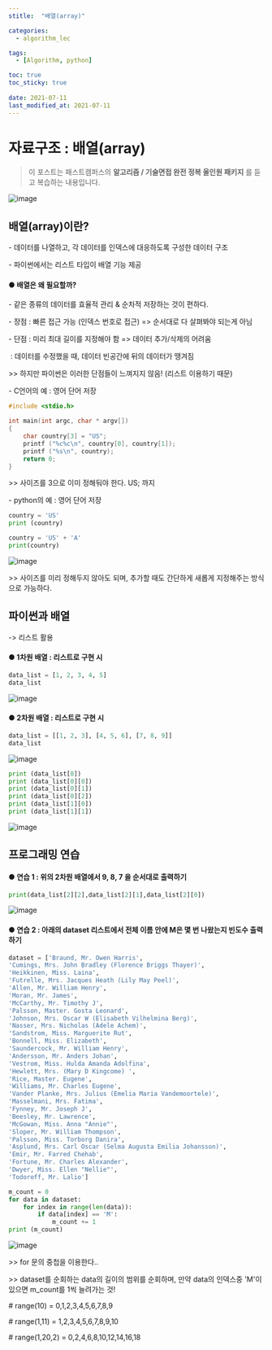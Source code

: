 ```yaml
---
stitle:  "배열(array)"

categories:
  - algorithm_lec

tags:
  - [Algorithm, python]

toc: true
toc_sticky: true
 
date: 2021-07-11
last_modified_at: 2021-07-11
---
```

# 자료구조 : 배열(array)



> 이 포스트는 패스트캠퍼스의 **알고리즘 / 기술면접 완전 정복 올인원 패키지** 를 듣고 복습하는 내용입니다.



![image](https://user-images.githubusercontent.com/80219821/125192936-1c676d00-e285-11eb-9d5b-9bfdef16fffe.png)



## 배열(array)이란?

\- 데이터를 나열하고, 각 데이터를 인덱스에 대응하도록 구성한 데이터 구조

\- 파이썬에서는 리스트 타입이 배열 기능 제공



#### ● 배열은 왜 필요할까?

\- 같은 종류의 데이터를 효율적 관리 & 순차적 저장하는 것이 편하다.

\- 장점 : 빠른 접근 가능 (인덱스 번호로 접근) => 순서대로 다 살펴봐야 되는게 아님

\- 단점 : 미리 최대 길이를 지정해야 함 => 데이터 추가/삭제의 어려움

​           : 데이터를 수정했을 때, 데이터 빈공간에 뒤의 데이터가 땡겨짐



\>> 하지만 파이썬은 이러한 단점들이 느껴지지 않음! (리스트 이용하기 때문)



\- C언어의 예 : 영어 단어 저장

```c
#include <stdio.h>

int main(int argc, char * argv[])
{
    char country[3] = "US";
    printf ("%c%c\n", country[0], country[1]);
    printf ("%s\n", country);    
    return 0;
}
```



\>> 사이즈를 3으로 이미 정해둬야 한다. US; 까지



\- python의 예 : 영어 단어 저장

```python
country = 'US'
print (country)

country = 'US' + 'A'
print(country)
```

![image](https://user-images.githubusercontent.com/80219821/125192945-22f5e480-e285-11eb-8ecf-62427c608cf8.png)



\>> 사이즈를 미리 정해두지 않아도 되며, 추가할 때도 간단하게 새롭게 지정해주는 방식으로 가능하다.

## 파이썬과 배열

-> 리스트 활용



#### ● 1차원 배열 : 리스트로 구현 시

```python
data_list = [1, 2, 3, 4, 5]
data_list
```

![image](https://user-images.githubusercontent.com/80219821/125192950-28532f00-e285-11eb-8cb3-28b548175c97.png)



#### ● 2차원 배열 : 리스트로 구현 시

```python
data_list = [[1, 2, 3], [4, 5, 6], [7, 8, 9]]
data_list
```

![image](https://user-images.githubusercontent.com/80219821/125192956-2c7f4c80-e285-11eb-8290-f1d75149e571.png)



```python
print (data_list[0])
print (data_list[0][0])
print (data_list[0][1])
print (data_list[0][2])
print (data_list[1][0])
print (data_list[1][1])
```

![image](https://user-images.githubusercontent.com/80219821/125192960-2f7a3d00-e285-11eb-8c57-554ad7aeffcc.png)





## 프로그래밍 연습

#### ● 연습 1 : 위의 2차원 배열에서 9, 8, 7 을 순서대로 출력하기

```python
print(data_list[2][2],data_list[2][1],data_list[2][0])
```

![image](https://user-images.githubusercontent.com/80219821/125192969-3bfe9580-e285-11eb-9da3-010def0435f3.png)



#### ● 연습 2 : 아래의 dataset 리스트에서 전체 이름 안에 M은 몇 번 나왔는지 빈도수 출력하기

```python
dataset = ['Braund, Mr. Owen Harris',
'Cumings, Mrs. John Bradley (Florence Briggs Thayer)',
'Heikkinen, Miss. Laina',
'Futrelle, Mrs. Jacques Heath (Lily May Peel)',
'Allen, Mr. William Henry',
'Moran, Mr. James',
'McCarthy, Mr. Timothy J',
'Palsson, Master. Gosta Leonard',
'Johnson, Mrs. Oscar W (Elisabeth Vilhelmina Berg)',
'Nasser, Mrs. Nicholas (Adele Achem)',
'Sandstrom, Miss. Marguerite Rut',
'Bonnell, Miss. Elizabeth',
'Saundercock, Mr. William Henry',
'Andersson, Mr. Anders Johan',
'Vestrom, Miss. Hulda Amanda Adolfina',
'Hewlett, Mrs. (Mary D Kingcome) ',
'Rice, Master. Eugene',
'Williams, Mr. Charles Eugene',
'Vander Planke, Mrs. Julius (Emelia Maria Vandemoortele)',
'Masselmani, Mrs. Fatima',
'Fynney, Mr. Joseph J',
'Beesley, Mr. Lawrence',
'McGowan, Miss. Anna "Annie"',
'Sloper, Mr. William Thompson',
'Palsson, Miss. Torborg Danira',
'Asplund, Mrs. Carl Oscar (Selma Augusta Emilia Johansson)',
'Emir, Mr. Farred Chehab',
'Fortune, Mr. Charles Alexander',
'Dwyer, Miss. Ellen "Nellie"',
'Todoroff, Mr. Lalio']
```



```python
m_count = 0
for data in dataset:
    for index in range(len(data)):
        if data[index] == 'M':
            m_count += 1
print (m_count)
```

![image](https://user-images.githubusercontent.com/80219821/125192977-428d0d00-e285-11eb-8883-d5a717d8c29a.png)



\>> for 문의 중첩을 이용한다..

\>> dataset를 순회하는 data의 길이의 범위를 순회하며, 만약 data의 인덱스중 'M'이 있으면 m_count를 1씩 늘려가는 것!



\# range(10) = 0,1,2,3,4,5,6,7,8,9

\# range(1,11) = 1,2,3,4,5,6,7,8,9,10

\# range(1,20,2) = 0,2,4,6,8,10,12,14,16,18